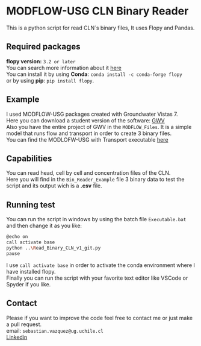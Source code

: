 # MODFLOW-USG CLN Binary Reader
This is a python script for read CLN´s binary files, It uses Flopy and Pandas.
## Required packages
**flopy version:** `3.2 or later`\
You can search more information about it [here](https://flopy.readthedocs.io/en/3.3.2/)\
You can install it by using **Conda**: `conda install -c conda-forge flopy`\
or by using **pip**: `pip install flopy`.
## Example
I used MODFLOW-USG packages created with Groundwater Vistas 7.\
Here you can download a student version of the software: [GWV](http://www.groundwatermodels.com/)\
Also you have the entire project of GWV in the `MODFLOW_Files`. It is a simple model that runs flow and transport in order to create 3 binary files.\
You can find the MODLOFW-USG with Transport executable [here](https://www.gsi-net.com/en/software/free-software/modflow-usg.html)

## Capabilities
You can read head, cell by cell and concentration files of the CLN.\
Here you will find in the `Bin_Reader_Example` file 3 binary data to test the script and its output wich is a **.csv** file.
## Running test
You can run the script in windows by using the batch file `Executable.bat`\
and then change it as you like:
```bash
@echo on
call activate base
python ..\Read_Binary_CLN_v1_git.py
pause
```
I use `call activate base` in order to activate the conda environment where I have installed flopy.\
Finally you can run the script with your favorite text editor like VSCode or Spyder if you like.

## Contact

Please if you want to improve the code feel free to contact me or just make a pull request.\
email: `sebastian.vazquez@ug.uchile.cl`\
[Linkedin](https://www.linkedin.com/in/sebasti%C3%A1n-v%C3%A1zquez-gasty-952121181/)
